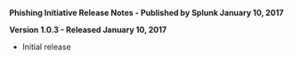 **Phishing Initiative Release Notes - Published by Splunk January 10, 2017**


**Version 1.0.3 - Released January 10, 2017**

* Initial release
